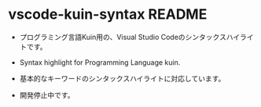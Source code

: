 # vscode-kuin-syntax README

* プログラミング言語Kuin用の、Visual Studio Codeのシンタックスハイライトです。
* Syntax highlight for Programming Language kuin.

* 基本的なキーワードのシンタックスハイライトに対応しています。
* 開発停止中です。
